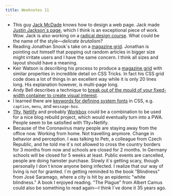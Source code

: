 ```yaml
---
title: Weeknotes 11
---
```

- This guy [Jack McDade](https://jackmcdade.com/) knows how to design a web page. Jack made [Justin Jackson´s page](https://justinjackson.ca), which I think is an exceptional piece of work. Wow. Jack is also working on a [radical design course](https://radicaldesigncourse.com). What could be the name of the style—*delicate brutalism?*
- Reading Jonathan Snook´s take on a [magazine grid](https://snook.ca/archives/html_and_css/playing-with-css-grid). Jonathan is pointing out himself that popping out random articles in bigger size might irritate users and I have the same concern. I think all sizes and layout should have a meaning. 
- Keir Watson is describing his process to produce a [magazine grid](https://css-tricks.com/responsive-grid-magazine-layout-in-just-20-lines-of-css/) with similar properties in incredible detail on CSS Tricks. In fact his CSS grid code does a lot of things in an excellent way while it is only 20 lines long. His explanation however, is multi-page long. 
- Andy Bell describes a technique to [break out of the mould of your fixed-width container to create visual interest](https://piccalil.li/tutorial/creating-a-full-bleed-css-utility/).
- I learned there are [keywords for defining system fonts](https://css-tricks.com/almanac/properties/f/font/#article-header-id-1) in CSS, e.g. <code>caption</code>, <code>menu</code>, and <code>message-box</code>.
- [11ty](https://11ty.dev), [Netlify](https://www.netlify.com) and probably [Workbox](https://developers.google.com/web/tools/workbox) could be a combination to be used for a nice blog rebuild project, which would eventually turn into a PWA. People seem to be satisfied with 11ty+Netlify.
- Because of the Coronavirus many people are staying away from the office now. Working from home. Not travelling anymore. Change in behavior and perception. I was talking to Petr, a colleague from Czech Republic, and he told me it´s not allowed to cross the country borders for 3 months from now and schools are closed for 2 months. In Germany schools will be closed for 5 weeks at least. Public events are cancelled, people are doing hamster purchase. Slowly it´s getting scary, though personally I don´t know anyone being infected. I realize that our way of living is not for granted. I´m getting reminded to the book "Blindness" from José Saramago, where a city is hit by an epidemic "white blindness." A book I enjoyed reading. "The Plague" from Albert Camus could also be something to read again—I think I´ve done it 35 years ago.